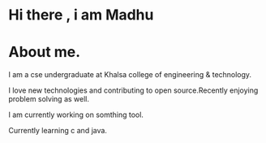 # Hi there , i am Madhu
# About me.
I am a cse undergraduate at Khalsa college of engineering & technology.


I love new technologies and contributing to open source.Recently enjoying problem solving as well.

I am currently working on somthing tool.

Currently learning c and java.
